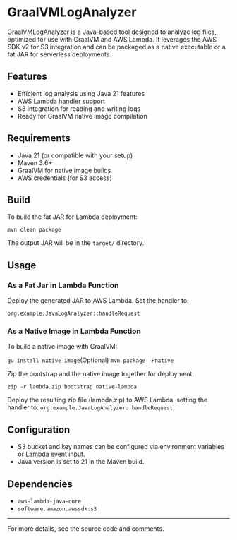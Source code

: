 # GraalVMLogAnalyzer

GraalVMLogAnalyzer is a Java-based tool designed to analyze log files, optimized for use with GraalVM and AWS Lambda. It leverages the AWS SDK v2 for S3 integration and can be packaged as a native executable or a fat JAR for serverless deployments.

## Features

- Efficient log analysis using Java 21 features
- AWS Lambda handler support
- S3 integration for reading and writing logs
- Ready for GraalVM native image compilation

## Requirements

- Java 21 (or compatible with your setup)
- Maven 3.6+
- GraalVM for native image builds
- AWS credentials (for S3 access)

## Build

To build the fat JAR for Lambda deployment:

`mvn clean package`

The output JAR will be in the `target/` directory.

## Usage

### As a Fat Jar in Lambda Function

Deploy the generated JAR to AWS Lambda. Set the handler to:

`org.example.JavaLogAnalyzer::handleRequest`

### As a Native Image in Lambda Function

To build a native image with GraalVM:

`gu install native-image`(Optional)
`mvn package -Pnative`

Zip the bootstrap and the native image together for deployment.

`zip -r lambda.zip bootstrap native-lambda`

Deploy the resulting zip file (lambda.zip) to AWS Lambda, setting the handler to:
`org.example.JavaLogAnalyzer::handleRequest`

## Configuration

- S3 bucket and key names can be configured via environment variables or Lambda event input.
- Java version is set to 21 in the Maven build.

## Dependencies

- `aws-lambda-java-core`
- `software.amazon.awssdk:s3`

---

For more details, see the source code and comments.
